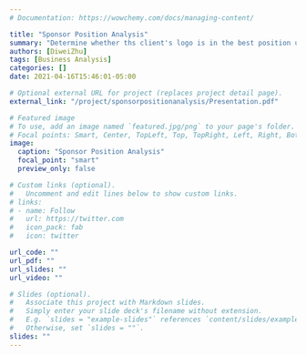 ```yaml
---
# Documentation: https://wowchemy.com/docs/managing-content/

title: "Sponsor Position Analysis"
summary: "Determine whether ths client's logo is in the best position using the logo recognition result from API "
authors: [DiweiZhu]
tags: [Business Analysis]
categories: []
date: 2021-04-16T15:46:01-05:00

# Optional external URL for project (replaces project detail page).
external_link: "/project/sponsorpositionanalysis/Presentation.pdf"

# Featured image
# To use, add an image named `featured.jpg/png` to your page's folder.
# Focal points: Smart, Center, TopLeft, Top, TopRight, Left, Right, BottomLeft, Bottom, BottomRight.
image:
  caption: "Sponsor Position Analysis"
  focal_point: "smart"
  preview_only: false

# Custom links (optional).
#   Uncomment and edit lines below to show custom links.
# links:
# - name: Follow
#   url: https://twitter.com
#   icon_pack: fab
#   icon: twitter

url_code: ""
url_pdf: ""
url_slides: ""
url_video: ""

# Slides (optional).
#   Associate this project with Markdown slides.
#   Simply enter your slide deck's filename without extension.
#   E.g. `slides = "example-slides"` references `content/slides/example-slides.md`.
#   Otherwise, set `slides = ""`.
slides: ""
---
```

